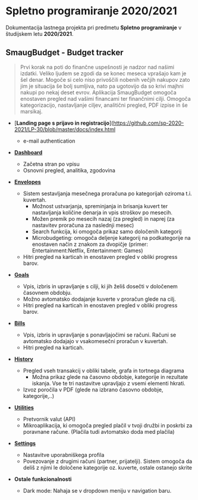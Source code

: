 # Spletno programiranje 2020/2021

Dokumentacija lastnega projekta pri predmetu **Spletno programiranje** v študijskem letu **2020/2021**.

## SmaugBudget - Budget tracker

> Prvi korak na poti do finančne uspešnosti je nadzor nad našimi izdatki. Veliko ljudem se zgodi da se konec meseca vprašajo kam je šel denar. Mogoče si celo niso privoščili nobenih večjih nakupov zato jim je situacija še bolj sumljiva, nato pa ugotovijo da so krivi majhni nakupi po nekaj deset evrov. Aplikacija SmaugBudget omogoča enostaven pregled nad vašimi financami ter finančnimi cilji. Omogoča kategorizacijo, nastavljanje ciljev, analitični pregled, PDF izpise in še marsikaj.

- [**Landing page s prijavo in registracijo**](https://github.com/sp-2020-2021/LP-30/blob/master/docs/index.html
    - e-mail authentication

- [**Dashboard**](https://github.com/sp-2020-2021/LP-30/blob/master/docs/dashboard.html)
    - Začetna stran po vpisu
    - Osnovni pregled, analitika, zgodovina
   
- [**Envelopes**](https://github.com/sp-2020-2021/LP-30/blob/master/docs/envelopes.html)
    - Sistem sestavljanja mesečnega proračuna po kategorijah oziroma t.i. kuvertah.
        - Možnost ustvarjanja, spreminjanja in brisanja kuvert ter nastavljanja količine denarja in vpis stroškov po mesecih.
        - Možen premik po mesecih nazaj (za pregled) in naprej (za nastavitev proračuna za naslednji mesec)
        - Search funkcija, ki omogoča prikaz samo določenih kategorij
        - Microbudgeting: omogoča deljenje kategorij na podkategorije na enostaven način z znakom za dvopičje (primer: Entertainment:Netflix, Entertainment: Games)
    - Hitri pregled na karticah in enostaven pregled v obliki progress barov.
    
- [**Goals**](https://github.com/sp-2020-2021/LP-30/blob/master/docs/goals.html)
    - Vpis, izbris in upravljanje s cilji, ki jih želiš dosečti v določenem časovnem obdobju.
    - Možno avtomatsko dodajanje kuverte v proračun glede na cilj.
    - Hitri pregled na karticah in enostaven pregled v obliki progress barov.
    
- [**Bills**](https://github.com/sp-2020-2021/LP-30/blob/master/docs/bills.html)
    - Vpis, izbris in upravljanje s ponavljajočimi se računi. Računi se avtomatsko dodajajo v vsakomesečni proračun v kuvertah.
    - Hitri pregled na karticah.
    
- [**History**](https://github.com/sp-2020-2021/LP-30/blob/master/docs/history.html)
    - Pregled vseh transakcij v obliki tabele, grafa in tortnega diagrama
        - Možna prikaz glede na časovno obdobje, kategorije in rezultate iskanja. Vse te tri nastavitve upravljajo z vsemi elementi hkrati.
    - Izvoz poročila v PDF (glede na izbrano časovno obdobje, kategorije,..)
        
- [**Utilities**](https://github.com/sp-2020-2021/LP-30/blob/master/docs/utility.html)
    - Pretvornik valut (API)
    - Mikroaplikacija, ki omogoča pregled plačil v tvoji družbi in poskrbi za poravnane račune. (Plačila tudi avtomatsko doda med plačila)
    
- [**Settings**](https://github.com/sp-2020-2021/LP-30/blob/master/docs/account.html)
    - Nastavitve uporabniškega profila
    - Povezovanje z drugimi računi (partner, prijatelji). Sistem omogoča da deliš z njimi le določene kategorije oz. kuverte, ostale ostanejo skrite
    
- **Ostale funkcionalnosti**
    - Dark mode: Nahaja se v dropdown meniju v navigation baru.
